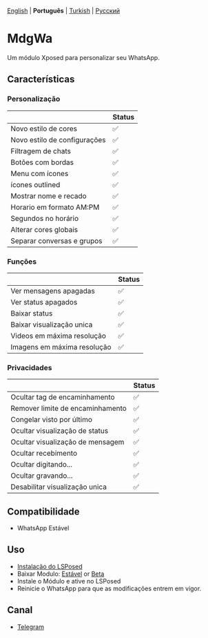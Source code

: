 [English](../README.md) | **Português** | [Turkish](./README_TR.md) | [Русский](./README_RU.md)

# MdgWa

Um módulo Xposed para personalizar seu WhatsApp.

## Características

### Personalização

|  | Status |
| ------------- | ------------- |
| Novo estilo de cores | ✅ |
| Novo estilo de configurações | ✅ |
| Filtragem de chats | ✅ |
| Botões com bordas | ✅ |
| Menu com ícones | ✅ |
| ícones outlined | ✅ |
| Mostrar nome e recado | ✅ |
| Horario em formato AM:PM | ✅ |
| Segundos no horário | ✅ |
| Alterar cores globais | ✅ |
| Separar conversas e grupos | ✅ |


### Funções

|  | Status |
| ------------- | ------------- |
| Ver mensagens apagadas | ✅ |
| Ver status apagados | ✅ |
| Baixar status | ✅ |
| Baixar visualização unica | ✅ |
| Videos em máxima resolução | ✅ |
| Imagens em máxima resolução | ✅ |

### Privacidades

|  | Status |
| ------------- | ------------- |
| Ocultar tag de encaminhamento | ✅ |
| Remover limite de encaminhamento | ✅ |
| Congelar visto por último | ✅ |
| Ocultar visualização de status | ✅ |
| Ocultar visualização de mensagem | ✅ |
| Ocultar recebimento | ✅ |
| Ocultar digitando... | ✅ |
| Ocultar gravando... | ✅ |
| Desabilitar visualização unica | ✅ |

## Compatibilidade

- WhatsApp Estável

## Uso

- [Instalação do LSPosed](https://github.com/LSPosed/LSPosed)
- Baixar Modulo: [Estável](https://github.com/ItsMadruga/MdgWa/releases/latest) or [Beta](https://github.com/ItsMadruga/MdgWa/actions)
- Instale o Módulo e ative no LSPosed
- Reinicie o WhatsApp para que as modificações entrem em vigor.

## Canal

- [Telegram](https://t.me/mdgwamodule)
